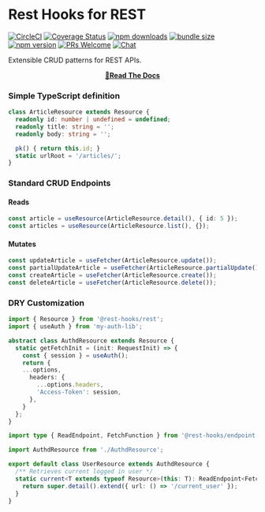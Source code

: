 # Rest Hooks for REST
[![CircleCI](https://circleci.com/gh/coinbase/rest-hooks.svg?style=shield)](https://circleci.com/gh/coinbase/rest-hooks)
[![Coverage Status](https://img.shields.io/coveralls/coinbase/rest-hooks.svg?style=flat-square)](https://coveralls.io/github/coinbase/rest-hooks?branch=master)
[![npm downloads](https://img.shields.io/npm/dm/@rest-hooks/rest.svg?style=flat-square)](https://www.npmjs.com/package/@rest-hooks/rest)
[![bundle size](https://img.shields.io/bundlephobia/minzip/@rest-hooks/rest?style=flat-square)](https://bundlephobia.com/result?p=@rest-hooks/rest)
[![npm version](https://img.shields.io/npm/v/@rest-hooks/rest.svg?style=flat-square)](https://www.npmjs.com/package/@rest-hooks/rest)
[![PRs Welcome](https://img.shields.io/badge/PRs-welcome-brightgreen.svg?style=flat-square)](http://makeapullrequest.com)
[![Chat](https://img.shields.io/discord/768254430381735967.svg?style=flat-square&colorB=758ED3)](https://discord.gg/35nb8Mz)

Extensible CRUD patterns for REST APIs.

<div align="center">

**[📖Read The Docs](https://resthooks.io/docs/api/resource)**

</div>

### Simple TypeScript definition

```typescript
class ArticleResource extends Resource {
  readonly id: number | undefined = undefined;
  readonly title: string = '';
  readonly body: string = '';

  pk() { return this.id; }
  static urlRoot = '/articles/';
}
```

### Standard CRUD Endpoints

#### Reads

```typescript
const article = useResource(ArticleResource.detail(), { id: 5 });
const articles = useResource(ArticleResource.list(), {});
```

#### Mutates

```typescript
const updateArticle = useFetcher(ArticleResource.update());
const partialUpdateArticle = useFetcher(ArticleResource.partialUpdate());
const createArticle = useFetcher(ArticleResource.create());
const deleteArticle = useFetcher(ArticleResource.delete());
```

### DRY Customization

```typescript
import { Resource } from '@rest-hooks/rest';
import { useAuth } from 'my-auth-lib';

abstract class AuthdResource extends Resource {
  static getFetchInit = (init: RequestInit) => {
    const { session } = useAuth();
    return {
    ...options,
      headers: {
        ...options.headers,
        'Access-Token': session,
      },
    }
  };
}
```

```typescript
import type { ReadEndpoint, FetchFunction } from '@rest-hooks/endpoint';

import AuthdResource from './AuthdResource';

export default class UserResource extends AuthdResource {
  /** Retrieves current logged in user */
  static current<T extends typeof Resource>(this: T): ReadEndpoint<FetchFunction, T> {
    return super.detail().extend({ url: () => '/current_user' });
  }
}
```
